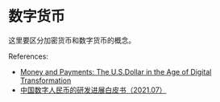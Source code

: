 # 数字货币

这里要区分加密货币和数字货币的概念。

References:

- [Money and Payments: The U.S.Dollar in the Age of Digital Transformation](https://www.federalreserve.gov/publications/files/money-and-payments-20220120.pdf)
- [中国数字人民币的研发进展白皮书（2021.07）](http://www.pbc.gov.cn/goutongjiaoliu/113456/113469/4293590/2021071614200022055.pdf)

